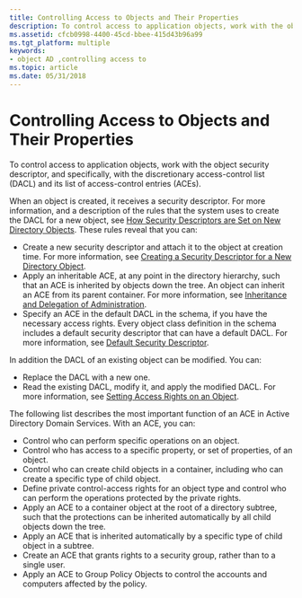 ```yaml
---
title: Controlling Access to Objects and Their Properties
description: To control access to application objects, work with the object security descriptor, and specifically, with the discretionary access-control list (DACL) and its list of access-control entries (ACEs).
ms.assetid: cfcb0998-4400-45cd-bbee-415d43b96a99
ms.tgt_platform: multiple
keywords:
- object AD ,controlling access to
ms.topic: article
ms.date: 05/31/2018
---
```


# Controlling Access to Objects and Their Properties

To control access to application objects, work with the object security descriptor, and specifically, with the discretionary access-control list (DACL) and its list of access-control entries (ACEs).

When an object is created, it receives a security descriptor. For more information, and a description of the rules that the system uses to create the DACL for a new object, see [How Security Descriptors are Set on New Directory Objects](how-security-descriptors-are-set-on-new-directory-objects.md). These rules reveal that you can:

-   Create a new security descriptor and attach it to the object at creation time. For more information, see [Creating a Security Descriptor for a New Directory Object](creating-a-security-descriptor-for-a-new-directory-object.md).
-   Apply an inheritable ACE, at any point in the directory hierarchy, such that an ACE is inherited by objects down the tree. An object can inherit an ACE from its parent container. For more information, see [Inheritance and Delegation of Administration](inheritance-and-delegation-of-administration.md).
-   Specify an ACE in the default DACL in the schema, if you have the necessary access rights. Every object class definition in the schema includes a default security descriptor that can have a default DACL. For more information, see [Default Security Descriptor](default-security-descriptor.md).

In addition the DACL of an existing object can be modified. You can:

-   Replace the DACL with a new one.
-   Read the existing DACL, modify it, and apply the modified DACL. For more information, see [Setting Access Rights on an Object](setting-access-rights-on-an-object.md).

The following list describes the most important function of an ACE in Active Directory Domain Services. With an ACE, you can:

-   Control who can perform specific operations on an object.
-   Control who has access to a specific property, or set of properties, of an object.
-   Control who can create child objects in a container, including who can create a specific type of child object.
-   Define private control-access rights for an object type and control who can perform the operations protected by the private rights.
-   Apply an ACE to a container object at the root of a directory subtree, such that the protections can be inherited automatically by all child objects down the tree.
-   Apply an ACE that is inherited automatically by a specific type of child object in a subtree.
-   Create an ACE that grants rights to a security group, rather than to a single user.
-   Apply an ACE to Group Policy Objects to control the accounts and computers affected by the policy.

 

 




